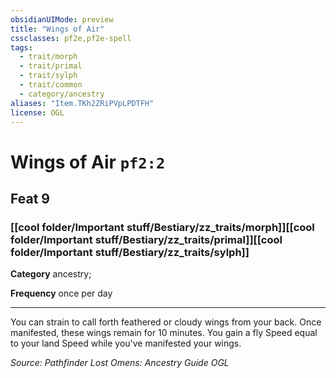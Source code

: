 ```yaml
---
obsidianUIMode: preview
title: "Wings of Air"
cssclasses: pf2e,pf2e-spell
tags:
  - trait/morph
  - trait/primal
  - trait/sylph
  - trait/common
  - category/ancestry
aliases: "Item.TKh2ZRiPVpLPDTFH"
license: OGL
---
```

# Wings of Air `pf2:2`
## Feat 9
### [[cool folder/Important stuff/Bestiary/zz_traits/morph]][[cool folder/Important stuff/Bestiary/zz_traits/primal]][[cool folder/Important stuff/Bestiary/zz_traits/sylph]]

**Category** ancestry; 




**Frequency** once per day

* * *

You can strain to call forth feathered or cloudy wings from your back. Once manifested, these wings remain for 10 minutes. You gain a fly Speed equal to your land Speed while you've manifested your wings.

*Source: Pathfinder Lost Omens: Ancestry Guide*
*OGL*